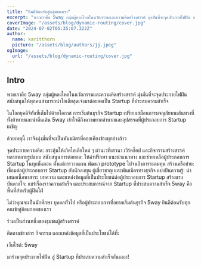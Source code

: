 ```yaml
---
title: "ยินดีต้อนรับสู่กลุ่มของเรา"
excerpt: "พวกเราคือ 5way กลุ่มผู้หลงใหลในนวัตกรรมและความคิดสร้างสรรค์ มุ่งมั่นที่จะจุดประกายไฟฝัน สนับสนุนให้ทุกคนสามารถนำไอเดียสุดเจ๋งมาต่อยอดเป็น IDEA ที่ประสบความสำเร็จ"
coverImage: "/assets/blog/dynamic-routing/cover.jpg"
date: "2024-07-02T05:35:07.322Z"
author:
  name: karitthorn
  picture: "/assets/blog/authors/jj.jpeg"
ogImage:
  url: "/assets/blog/dynamic-routing/cover.jpg"
---
```




## Intro

พวกเราคือ 5way กลุ่มผู้หลงใหลในนวัตกรรมและความคิดสร้างสรรค์ มุ่งมั่นที่จะจุดประกายไฟฝัน สนับสนุนให้ทุกคนสามารถนำไอเดียสุดเจ๋งมาต่อยอดเป็น Startup ที่ประสบความสำเร็จ

ในโลกยุคดิจิทัลที่เต็มไปด้วยโอกาส การเริ่มต้นธุรกิจ Startup เปรียบเสมือนการผจญภัยบนเส้นทางที่ทั้งท้าทายและน่าตื่นเต้น 5way เข้าใจดีถึงความยากลำบากและอุปสรรคที่ผู้ประกอบการ Startup เผชิญ

ด้วยเหตุนี้ เราจึงมุ่งมั่นที่จะเป็นพันธมิตรที่คอยเคียงข้างทุกย่างก้าว

จุดประกายความคิด: กระตุ้นให้เกิดไอเดียใหม่ ๆ ผ่านเวทีเสวนา เวิร์คช็อป และกิจกรรมสร้างสรรค์หลากหลายรูปแบบ
สนับสนุนการต่อยอด: ให้คำปรึกษา แนะนำแนวทาง และช่วยเหลือผู้ประกอบการ Startup ในทุกขั้นตอน ตั้งแต่การวางแผน พัฒนา prototype ไปจนถึงการระดมทุน
สร้างเครือข่าย: เชื่อมต่อผู้ประกอบการ Startup กับนักลงทุน ผู้เชี่ยวชาญ และพันธมิตรทางธุรกิจ
แบ่งปันความรู้: นำเสนอเนื้อหาสาระ บทความ และแหล่งข้อมูลที่เป็นประโยชน์ต่อผู้ประกอบการ Startup
สร้างแรงบันดาลใจ: แชร์เรื่องราวความสำเร็จ และประสบการณ์จาก Startup ที่ประสบความสำเร็จ
5way คือพื้นที่สำหรับผู้ฝันใฝ่

ไม่ว่าคุณจะเป็นนักศึกษา บุคคลทั่วไป หรือผู้ประกอบการที่อยากเริ่มต้นธุรกิจ 5way ยินดีต้อนรับทุกคนเข้าสู่อ้อมกอดของเรา

ร่วมเป็นส่วนหนึ่งของชุมชนผู้สร้างสรรค์

ติดตามข่าวสาร กิจกรรม และแหล่งข้อมูลที่เป็นประโยชน์ได้ที่:

เว็บไซต์: 5way


มาร่วมจุดประกายไฟฝัน สู่ Startup ที่ประสบความสำเร็จกันเถอะ!
